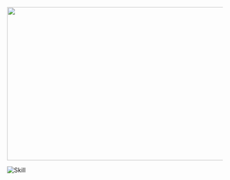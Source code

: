 <a href="https://github.com/devxb/gitanimals">
  <a href="https://github.com/devxb/gitanimals">
<img
  src="https://render.gitanimals.org/farms/enbraining"
  width="1000"
  height="360"
/>
</a>
</a>

![Skill](https://skillicons.dev/icons?i=java,kotlin,spring,mysql,redis,haskell,nodejs,nestjs,cpp,react,nextjs,ts,nginx&theme=dark) 
